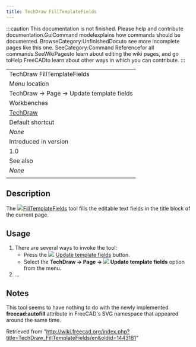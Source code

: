 ```yaml
---
title: TechDraw FillTemplateFields
---
```


:::caution
This documentation is not finished. Please help and contribute documentation.GuiCommand modelexplains how commands should be documented. BrowseCategory:UnfinishedDocuto see more incomplete pages like this one. SeeCategory:Command Referencefor all commands.SeeWikiPagesto learn about editing the wiki pages, and go toHelp FreeCADto learn about other ways in which you can contribute.
:::

|                                                      |
| ---------------------------------------------------- |
| TechDraw FillTemplateFields                          |
| Menu location                                        |
| TechDraw → Page → Update template fields             |
| Workbenches                                          |
| [TechDraw](/TechDraw_Workbench "TechDraw Workbench") |
| Default shortcut                                     |
| _None_                                               |
| Introduced in version                                |
| 1.0                                                  |
| See also                                             |
| _None_                                               |
|                                                      |

## Description

The ![](/images/TechDraw_FillTemplateFields.svg)[FillTemplateFields](/TechDraw_FillTemplateFields "TechDraw FillTemplateFields") tool fills the editable text fields in the title block of the current page.

## Usage

1. There are several ways to invoke the tool:
   - Press the ![](/images/TechDraw_FillTemplateFields.svg) [Update template fields](/TechDraw_FillTemplateFields "TechDraw FillTemplateFields") button.
   - Select the **TechDraw → Page → ![](/images/TechDraw_FillTemplateFields.svg) Update template fields** option from the menu.
2. ...

## Notes

This tool seems to have nothing to do with the newly implemented **freecad:autofill** attribute in FreeCAD's SVG namespace that appeared around the same time.

Retrieved from "<http://wiki.freecad.org/index.php?title=TechDraw_FillTemplateFields/en&oldid=1443181>"
